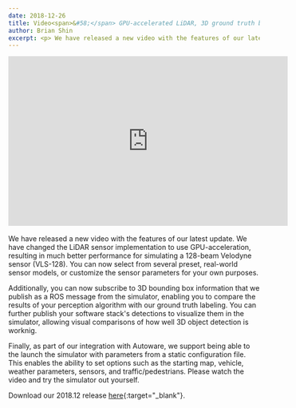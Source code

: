 ```yaml
---
date: 2018-12-26
title: Video<span>&#58;</span> GPU-accelerated LiDAR, 3D ground truth bounding boxes
author: Brian Shin
excerpt: <p> We have released a new video with the features of our latest update. We have changed the LiDAR sensor implementation to use GPU-acceleration, resulting in much better performance for simulating a 128-beam Velodyne sensor (VLS-128). </p>
---
```


<div class="video-container">
<iframe style="display:block;margin:auto;" width="560" height="340" src="https://www.youtube.com/embed/KLUtiqjzpIQ" frameborder="0" allow="accelerometer; autoplay; encrypted-media; gyroscope; picture-in-picture" allowfullscreen></iframe>
</div>

<br/>
We have released a new video with the features of our latest update. We have changed the LiDAR sensor implementation to use GPU-acceleration, resulting in much better performance for simulating a 128-beam Velodyne sensor (VLS-128). You can now select from several preset, real-world sensor models, or customize the sensor parameters for your own purposes.

Additionally, you can now subscribe to 3D bounding box information that we publish as a ROS message from the simulator, enabling you to compare the results of your perception algorithm with our ground truth labeling. You can further publish your software stack's detections to visualize them in the simulator, allowing visual comparisons of how well 3D object detection is worknig.

Finally, as part of our integration with Autoware, we support being able to the launch the simulator with parameters from a static configuration file. This enables the ability to set options such as the starting map, vehicle, weather parameters, sensors, and traffic/pedestrians. Please watch the video and try the simulator out yourself.

Download our 2018.12 release [here](https://github.com/lgsvl/simulator/releases/latest){:target="_blank"}.
